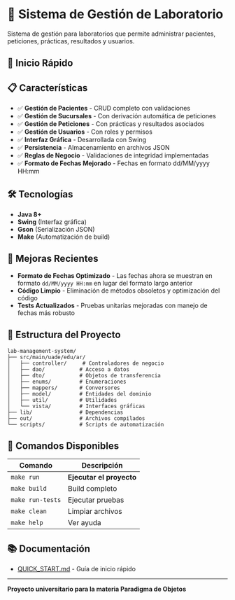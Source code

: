 # 🏥 Sistema de Gestión de Laboratorio

Sistema de gestión para laboratorios que permite administrar pacientes, peticiones, prácticas, resultados y usuarios.

## 🚀 Inicio Rápido

## 📋 Características

- ✅ **Gestión de Pacientes** - CRUD completo con validaciones
- ✅ **Gestión de Sucursales** - Con derivación automática de peticiones
- ✅ **Gestión de Peticiones** - Con prácticas y resultados asociados
- ✅ **Gestión de Usuarios** - Con roles y permisos
- ✅ **Interfaz Gráfica** - Desarrollada con Swing
- ✅ **Persistencia** - Almacenamiento en archivos JSON
- ✅ **Reglas de Negocio** - Validaciones de integridad implementadas
- ✅ **Formato de Fechas Mejorado** - Fechas en formato dd/MM/yyyy HH:mm

## 🛠️ Tecnologías

- **Java 8+**
- **Swing** (Interfaz gráfica)
- **Gson** (Serialización JSON)
- **Make** (Automatización de build)

## 🔄 Mejoras Recientes

- **Formato de Fechas Optimizado** - Las fechas ahora se muestran en formato `dd/MM/yyyy HH:mm` en lugar del formato largo anterior
- **Código Limpio** - Eliminación de métodos obsoletos y optimización del código
- **Tests Actualizados** - Pruebas unitarias mejoradas con manejo de fechas más robusto

## 📁 Estructura del Proyecto

```
lab-management-system/
├── src/main/uade/edu/ar/
│   ├── controller/     # Controladores de negocio
│   ├── dao/           # Acceso a datos
│   ├── dto/           # Objetos de transferencia
│   ├── enums/         # Enumeraciones
│   ├── mappers/       # Conversores
│   ├── model/         # Entidades del dominio
│   ├── util/          # Utilidades
│   └── vista/         # Interfaces gráficas
├── lib/               # Dependencias
├── out/               # Archivos compilados
└── scripts/           # Scripts de automatización
```

## 🎯 Comandos Disponibles

| Comando | Descripción |
|---------|-------------|
| `make run` | **Ejecutar el proyecto** |
| `make build` | Build completo |
| `make run-tests` | Ejecutar pruebas |
| `make clean` | Limpiar archivos |
| `make help` | Ver ayuda |

## 📚 Documentación

- [QUICK_START.md](QUICK_START.md) - Guía de inicio rápido

---

**Proyecto universitario para la materia Paradigma de Objetos**
